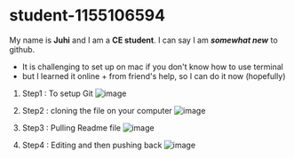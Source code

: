 # student-1155106594

My name is **Juhi** and I am a **CE student**. 
I can say I am ***somewhat new*** to github. 

* It is challenging to set up on mac if you don't know how to use terminal
* but I learned it online + from friend's help, so I can do it now (hopefully)

1. Step1 : To setup Git 
![image](https://user-images.githubusercontent.com/49240145/56467152-c6147680-644d-11e9-8e7d-82cbffc16876.png)

2. Step2 : cloning the file on your computer 
![image](https://user-images.githubusercontent.com/49240145/56467190-4dfa8080-644e-11e9-9397-e55d2fd4a518.png)

3. Step3 : Pulling Readme file 
![image](https://user-images.githubusercontent.com/49240145/56467196-679bc800-644e-11e9-9de1-c4d056fefddb.png)

4. Step4 : Editing and then pushing back 
![image](https://user-images.githubusercontent.com/49240145/56467204-839f6980-644e-11e9-8618-1def8db70d5b.png)




